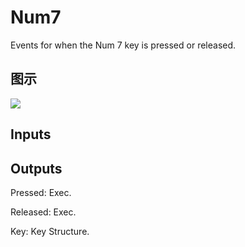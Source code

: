 # Num7

Events for when the Num 7 key is pressed or released.

## 图示

![]($-20221218-19261989.png)

## Inputs

## Outputs

Pressed: Exec.

Released: Exec.

Key: Key Structure.

